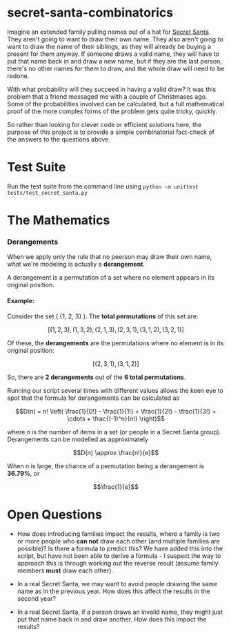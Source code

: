 # secret-santa-combinatorics

Imagine an extended family pulling names out of a hat for [Secret Santa](https://en.wikipedia.org/wiki/Secret_Santa). They aren't going to want to draw their own name. They also aren't going to want to draw the name of their siblings, as they will already be buying a present for them anyway. If someone draws a valid name, they will have to put that name back in and draw a new name, but if they are the last person, there's no other names for them to draw, and the whole draw will need to be redone.

With what probability will they succeed in having a valid draw? It was this problem that a friend messaged me with a couple of Christmases ago. Some of the probabilities involved can be calculated, but a full mathematical proof of the more complex forms of the problem gets quite tricky, quickly.

So rather than looking for clever code or efficient solutions here, the purpose of this project is to provide a simple combinatorial fact-check of the answers to the questions above.

# Test Suite

Run the test suite from the command line using `python -m unittest tests/test_secret_santa.py`

# The Mathematics

### Derangements

When we apply only the rule that no peerson may draw their own name, what we're modeling is actually a **derangement**.

A derangement is a permutation of a set where no element appears in its original position. 

#### Example:
Consider the set \( \{1, 2, 3\} \). The **total permutations** of this set are:

```math
[(1, 2, 3), (1, 3, 2), (2, 1, 3), (2, 3, 1), (3, 1, 2), (3, 2, 1)]
```

Of these, the **derangements** are the permutations where no element is in its original position:

```math
[(2, 3, 1), (3, 1, 2)]
```

So, there are **2 derangements** out of the **6 total permutations**.

Running our script several times with different values allows the keen eye to spot that the formula for derangements can be calculated as

```math
D(n) = n! \left( \frac{1}{0!} - \frac{1}{1!} + \frac{1}{2!} - \frac{1}{3!} + \cdots + \frac{(-1)^n}{n!} \right)
```
where $n$ is the number of items in a set (or people in a Secret Santa group). Derangements can be modelled as approximately

```math
D(n) \approx \frac{n!}{e}
```
When $n$ is large, the chance of a permutation being a derangement is **36.79%**, or 
```math
\frac{1}{e}
```
# Open Questions

- How does introducing families impact the results, where a family is two or more people who **can not** draw each other (and multiple families are possible)? Is there a formula to predict this? We have added this into the script, but have not been able to derive a formula - I suspect the way to approach this is through working out the reverse result (assume family members **must** draw each other).

- In a real Secret Santa, we may want to avoid people drawing the same name as in the previous year. How does this affect the results in the second year?

- In a real Secret Santa, if a person draws an invalid name, they might just put that name back in and draw another. How does this impact the results?
